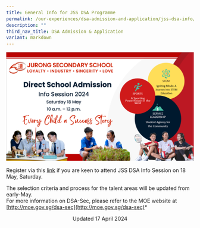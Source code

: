 ```yaml
---
title: General Info for JSS DSA Programme
permalink: /our-experiences/dsa-admission-and-application/jss-dsa-info/
description: ""
third_nav_title: DSA Admission & Application
variant: markdown
---
```

![](/images/DSA_Tea_Session_Slide.png)

Register via this [link](https://docs.google.com/forms/d/13cZB4QMJTk8LZnalShgSjGw5JsJHtrUL_WhdfN7yPPQ/edit) if you are keen to attend JSS DSA Info Session on 18 May, Saturday.  

The selection criteria and process  for the talent areas will be updated from early-May.  
For more information on DSA-Sec, please refer to the MOE website at [http://moe.gov.sg/dsa-sec](http://moe.gov.sg/dsa-sec)*

<center> Updated 17 April 2024 </center>